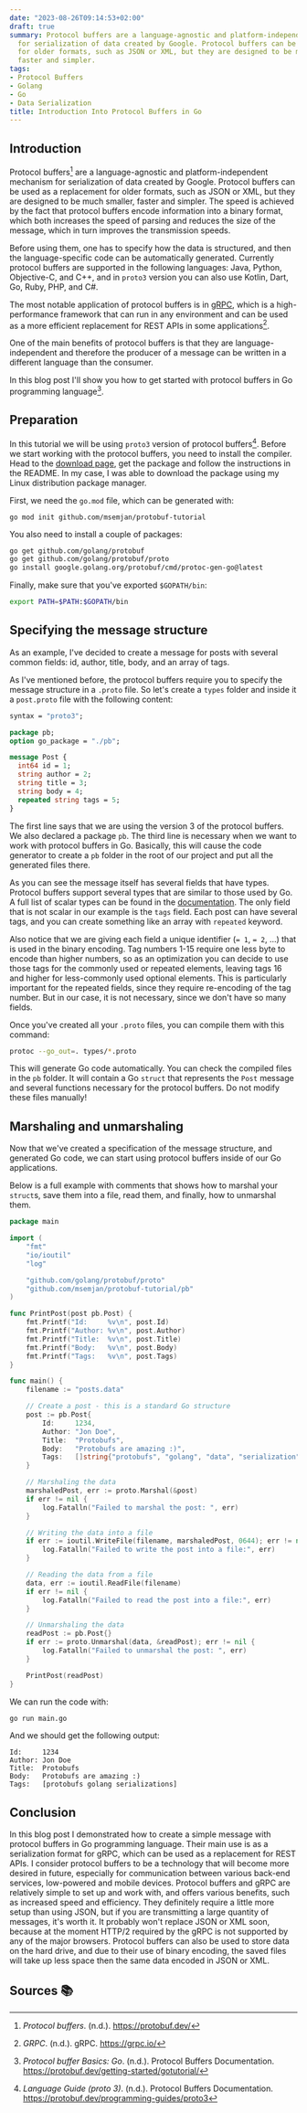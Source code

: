 ```yaml
---
date: "2023-08-26T09:14:53+02:00"
draft: true
summary: Protocol buffers are a language-agnostic and platform-independent mechanism
  for serialization of data created by Google. Protocol buffers can be used as a replacement
  for older formats, such as JSON or XML, but they are designed to be much smaller,
  faster and simpler.
tags:
- Protocol Buffers
- Golang
- Go
- Data Serialization
title: Introduction Into Protocol Buffers in Go
---
```

## Introduction

Protocol buffers[^1] are a language-agnostic and platform-independent mechanism for serialization of data created by Google. Protocol buffers can be used as a replacement for older formats, such as JSON or XML, but they are designed to be much smaller, faster and simpler. The speed is achieved by the fact that protocol buffers encode information into a binary format, which both increases the speed of parsing and reduces the size of the message, which in turn improves the transmission speeds.

Before using them, one has to specify how the data is structured, and then the language-specific code can be automatically generated. Currently protocol buffers are supported in the following languages: Java, Python, Objective-C, and C++, and in `proto3` version you can also use Kotlin, Dart, Go, Ruby, PHP, and C#.

The most notable application of protocol buffers is in [gRPC](../introduction-into-grpc-in-go), which is a high-performance framework that can run in any environment and can be used as a more efficient replacement for REST APIs in some applications[^2].

One of the main benefits of protocol buffers is that they are language-independent and therefore the producer of a message can be written in a different language than the consumer.

In this blog post I'll show you how to get started with protocol buffers in Go programming language[^3].

## Preparation

In this tutorial we will be using `proto3` version of protocol buffers[^4]. Before we start working with the protocol buffers, you need to install the compiler. Head to the [download page](https://protobuf.dev/downloads), get the package and follow the instructions in the README. In my case, I was able to download the package using my Linux distribution package manager.

First, we need the `go.mod` file, which can be generated with:
```
go mod init github.com/msemjan/protobuf-tutorial
```

You also need to install a couple of packages:
```bash
go get github.com/golang/protobuf
go get github.com/golang/protobuf/proto
go install google.golang.org/protobuf/cmd/protoc-gen-go@latest
```

Finally, make sure that you've exported `$GOPATH/bin`:
```bash
export PATH=$PATH:$GOPATH/bin
```

## Specifying the message structure

As an example, I've decided to create a message for posts with several common fields: id, author, title, body, and an array of tags.

As I've mentioned before, the protocol buffers require you to specify the message structure in a `.proto` file. So let's create a `types` folder and inside it a `post.proto` file with the following content:
```proto
syntax = "proto3";

package pb;
option go_package = "./pb";

message Post {
  int64 id = 1;
  string author = 2;
  string title = 3;
  string body = 4;
  repeated string tags = 5;
}
```

The first line says that we are using the version 3 of the protocol buffers. We also declared a package `pb`. The third line is necessary when we want to work with protocol buffers in Go. Basically, this will cause the code generator to create a `pb` folder in the root of our project and put all the generated files there.

As you can see the message itself has several fields that have types. Protocol buffers support several types that are similar to those used by Go. A full list of scalar types can be found in the [documentation](https://protobuf.dev/programming-guides/proto3/#scalar). The only field that is not scalar in our example is the `tags` field. Each post can have several tags, and you can create something like an array with `repeated` keyword.

Also notice that we are giving each field a unique identifier (`= 1`, `= 2`, ...) that is used in the binary encoding. Tag numbers 1-15 require one less byte to encode than higher numbers, so as an optimization you can decide to use those tags for the commonly used or repeated elements, leaving tags 16 and higher for less-commonly used optional elements. This is particularly important for the repeated fields, since they require re-encoding of the tag number. But in our case, it is not necessary, since we don't have so many fields.

Once you've created all your `.proto` files, you can compile them with this command:
```bash
protoc --go_out=. types/*.proto
```

This will generate Go code automatically. You can check the compiled files in the `pb` folder. It will contain a Go `struct` that represents the `Post` message and several functions necessary for the protocol buffers. Do not modify these files manually!

## Marshaling and unmarshaling

Now that we've created a specification of the message structure, and generated Go code, we can start using protocol buffers inside of our Go applications. 

Below is a full example with comments that shows how to marshal your `struct`s, save them into a file, read them, and finally, how to unmarshal them.
```go
package main

import (
	"fmt"
	"io/ioutil"
	"log"

	"github.com/golang/protobuf/proto"
	"github.com/msemjan/protobuf-tutorial/pb"
)

func PrintPost(post pb.Post) {
	fmt.Printf("Id:     %v\n", post.Id)
	fmt.Printf("Author: %v\n", post.Author)
	fmt.Printf("Title:  %v\n", post.Title)
	fmt.Printf("Body:   %v\n", post.Body)
	fmt.Printf("Tags:   %v\n", post.Tags)
}

func main() {
	filename := "posts.data"

	// Create a post - this is a standard Go structure
	post := pb.Post{
		Id:     1234,
		Author: "Jon Doe",
		Title:  "Protobufs",
		Body:   "Protobufs are amazing :)",
		Tags:   []string{"protobufs", "golang", "data", "serialization"},
	}

	// Marshaling the data
	marshaledPost, err := proto.Marshal(&post)
	if err != nil {
		log.Fatalln("Failed to marshal the post: ", err)
	}

	// Writing the data into a file
	if err := ioutil.WriteFile(filename, marshaledPost, 0644); err != nil {
		log.Fatalln("Failed to write the post into a file:", err)
	}

	// Reading the data from a file
	data, err := ioutil.ReadFile(filename)
	if err != nil {
		log.Fatalln("Failed to read the post into a file:", err)
	}

	// Unmarshaling the data
	readPost := pb.Post{}
	if err := proto.Unmarshal(data, &readPost); err != nil {
		log.Fatalln("Failed to unmarshal the post: ", err)
	}

	PrintPost(readPost)
}
```

We can run the code with:
```bash
go run main.go
```

And we should get the following output:
```
Id:     1234
Author: Jon Doe
Title:  Protobufs
Body:   Protobufs are amazing :)
Tags:   [protobufs golang serializations]
```

## Conclusion

In this blog post I demonstrated how to create a simple message with protocol buffers in Go programming language. Their main use is as a serialization format for gRPC, which can be used as a replacement for REST APIs. I consider protocol buffers to be a technology that will become more desired in future, especially for communication between various back-end services, low-powered and mobile devices. Protocol buffers and gRPC are relatively simple to set up and work with, and offers various benefits, such as increased speed and efficiency. They definitely require a little more setup than using JSON, but if you are transmitting a large quantity of messages, it's worth it. It probably won't replace JSON or XML soon, because at the moment HTTP/2 required by the gRPC is not supported by any of the major browsers. Protocol buffers can also be used to store data on the hard drive, and due to their use of binary encoding, the saved files will take up less space then the same data encoded in JSON or XML.

## Sources 📚️

[^1]: _Protocol buffers_. (n.d.). https://protobuf.dev/
[^2]: _GRPC_. (n.d.). gRPC. https://grpc.io/
[^3]: _Protocol buffer Basics: Go_. (n.d.). Protocol Buffers Documentation. https://protobuf.dev/getting-started/gotutorial/
[^4]: _Language Guide (proto 3)_. (n.d.). Protocol Buffers Documentation. https://protobuf.dev/programming-guides/proto3
